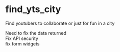 # find_yts_city
Find youtubers to collaborate or just for fun in a city


Need to fix the data returned <br />
Fix API security<br />
fix form widgets<br />
